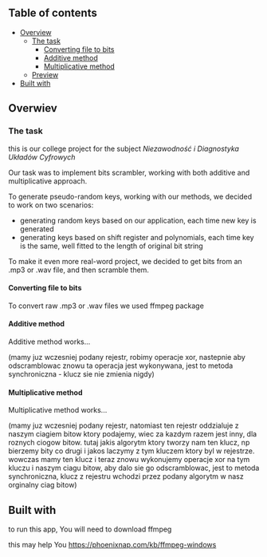 ## Table of contents

- [Overview](#overview)
  - [The task](#the-task)
    - [Converting file to bits](#converting-file-to-bits)
    - [Additive method](#additive-method)
    - [Multiplicative method](#multiplicative-method)
  - [Preview](#preview)
- [Built with](#built-with)

## Overwiev

### The task

this is our college project for the subject <i>Niezawodność i Diagnostyka Układów Cyfrowych</i>

Our task was to implement bits scrambler, working with both additive and multiplicative approach.

To generate pseudo-random keys, working with our methods, we decided to work on two scenarios:
  - generating random keys based on our application, each time new key is generated
  - generating keys based on shift register and polynomials, each time key is the same, well fitted to the length of original bit string

To make it even more real-word project, we decided to get bits from an .mp3 or .wav file, and then scramble them.

#### Converting file to bits

To convert raw .mp3 or .wav files we used ffmpeg package

#### Additive method

Additive method works...

(mamy juz wczesniej podany rejestr, robimy operacje xor, nastepnie aby odscramblowac znowu ta operacja jest wykonywana, jest to metoda synchroniczna - klucz sie nie zmienia nigdy)

#### Multiplicative method

Multiplicative method works...

(mamy juz wczesniej podany rejestr, natomiast ten rejestr oddzialuje z naszym ciagiem bitow ktory podajemy, wiec za kazdym razem jest inny, dla roznych ciogow bitow. tutaj jakis algorytm ktory tworzy nam ten klucz, np bierzemy bity co drugi i jakos laczymy z tym kluczem ktory byl w rejestrze. wowczas mamy ten klucz i teraz znowu wykonujemy operacje xor na tym kluczu i naszym ciagu bitow, aby dalo sie go odscramblowac, jest to metoda synchroniczna, klucz z rejestru wchodzi przez podany algorytm w nasz orginalny ciag bitow)

## Built with
to run this app, You will need to download ffmpeg

this may help You https://phoenixnap.com/kb/ffmpeg-windows
